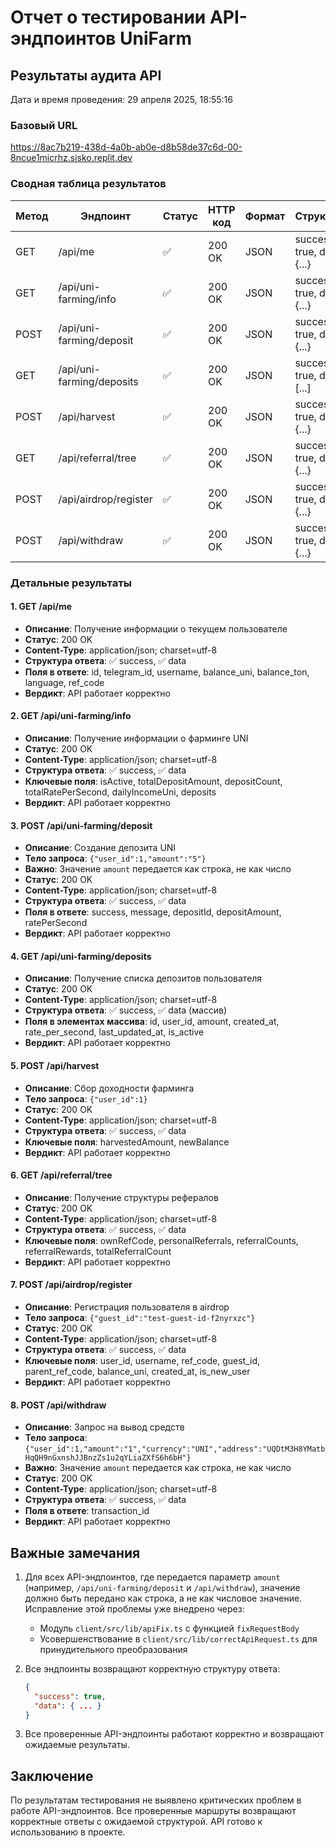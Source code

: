 # Отчет о тестировании API-эндпоинтов UniFarm

## Результаты аудита API

Дата и время проведения: 29 апреля 2025, 18:55:16

### Базовый URL
https://8ac7b219-438d-4a0b-ab0e-d8b58de37c6d-00-8ncue1micrhz.sisko.replit.dev

### Сводная таблица результатов

| Метод | Эндпоинт | Статус | HTTP код | Формат | Структура | Вердикт |
|-------|----------|--------|----------|--------|-----------|---------|
| GET | /api/me | ✅ | 200 OK | JSON | success: true, data: {...} | API работает корректно |
| GET | /api/uni-farming/info | ✅ | 200 OK | JSON | success: true, data: {...} | API работает корректно |
| POST | /api/uni-farming/deposit | ✅ | 200 OK | JSON | success: true, data: {...} | API работает корректно |
| GET | /api/uni-farming/deposits | ✅ | 200 OK | JSON | success: true, data: [...] | API работает корректно |
| POST | /api/harvest | ✅ | 200 OK | JSON | success: true, data: {...} | API работает корректно |
| GET | /api/referral/tree | ✅ | 200 OK | JSON | success: true, data: {...} | API работает корректно |
| POST | /api/airdrop/register | ✅ | 200 OK | JSON | success: true, data: {...} | API работает корректно |
| POST | /api/withdraw | ✅ | 200 OK | JSON | success: true, data: {...} | API работает корректно |

### Детальные результаты

#### 1. GET /api/me
- **Описание**: Получение информации о текущем пользователе
- **Статус**: 200 OK
- **Content-Type**: application/json; charset=utf-8
- **Структура ответа**: ✅ success, ✅ data
- **Поля в ответе**: id, telegram_id, username, balance_uni, balance_ton, language, ref_code
- **Вердикт**: API работает корректно

#### 2. GET /api/uni-farming/info
- **Описание**: Получение информации о фарминге UNI
- **Статус**: 200 OK
- **Content-Type**: application/json; charset=utf-8
- **Структура ответа**: ✅ success, ✅ data
- **Ключевые поля**: isActive, totalDepositAmount, depositCount, totalRatePerSecond, dailyIncomeUni, deposits
- **Вердикт**: API работает корректно

#### 3. POST /api/uni-farming/deposit
- **Описание**: Создание депозита UNI
- **Тело запроса**: `{"user_id":1,"amount":"5"}`
- **Важно**: Значение `amount` передается как строка, не как число
- **Статус**: 200 OK
- **Content-Type**: application/json; charset=utf-8
- **Структура ответа**: ✅ success, ✅ data
- **Поля в ответе**: success, message, depositId, depositAmount, ratePerSecond
- **Вердикт**: API работает корректно

#### 4. GET /api/uni-farming/deposits
- **Описание**: Получение списка депозитов пользователя
- **Статус**: 200 OK
- **Content-Type**: application/json; charset=utf-8
- **Структура ответа**: ✅ success, ✅ data (массив)
- **Поля в элементах массива**: id, user_id, amount, created_at, rate_per_second, last_updated_at, is_active
- **Вердикт**: API работает корректно

#### 5. POST /api/harvest
- **Описание**: Сбор доходности фарминга
- **Тело запроса**: `{"user_id":1}`
- **Статус**: 200 OK
- **Content-Type**: application/json; charset=utf-8
- **Структура ответа**: ✅ success, ✅ data
- **Ключевые поля**: harvestedAmount, newBalance
- **Вердикт**: API работает корректно

#### 6. GET /api/referral/tree
- **Описание**: Получение структуры рефералов
- **Статус**: 200 OK
- **Content-Type**: application/json; charset=utf-8
- **Структура ответа**: ✅ success, ✅ data
- **Ключевые поля**: ownRefCode, personalReferrals, referralCounts, referralRewards, totalReferralCount
- **Вердикт**: API работает корректно

#### 7. POST /api/airdrop/register
- **Описание**: Регистрация пользователя в airdrop
- **Тело запроса**: `{"guest_id":"test-guest-id-f2nyrxzc"}`
- **Статус**: 200 OK
- **Content-Type**: application/json; charset=utf-8
- **Структура ответа**: ✅ success, ✅ data
- **Ключевые поля**: user_id, username, ref_code, guest_id, parent_ref_code, balance_uni, created_at, is_new_user
- **Вердикт**: API работает корректно

#### 8. POST /api/withdraw
- **Описание**: Запрос на вывод средств
- **Тело запроса**: `{"user_id":1,"amount":"1","currency":"UNI","address":"UQDtM3H8YMatbHqQH9nGxnshJJBnzZs1u2qYLiaZXfS6h6bH"}`
- **Важно**: Значение `amount` передается как строка, не как число
- **Статус**: 200 OK
- **Content-Type**: application/json; charset=utf-8
- **Структура ответа**: ✅ success, ✅ data
- **Поля в ответе**: transaction_id
- **Вердикт**: API работает корректно

## Важные замечания

1. Для всех API-эндпоинтов, где передается параметр `amount` (например, `/api/uni-farming/deposit` и `/api/withdraw`), значение должно быть передано как строка, а не как числовое значение. Исправление этой проблемы уже внедрено через:
   - Модуль `client/src/lib/apiFix.ts` с функцией `fixRequestBody`
   - Усовершенствование в `client/src/lib/correctApiRequest.ts` для принудительного преобразования

2. Все эндпоинты возвращают корректную структуру ответа:
   ```json
   {
     "success": true,
     "data": { ... }
   }
   ```

3. Все проверенные API-эндпоинты работают корректно и возвращают ожидаемые результаты.

## Заключение

По результатам тестирования не выявлено критических проблем в работе API-эндпоинтов. Все проверенные маршруты возвращают корректные ответы с ожидаемой структурой. API готово к использованию в проекте.